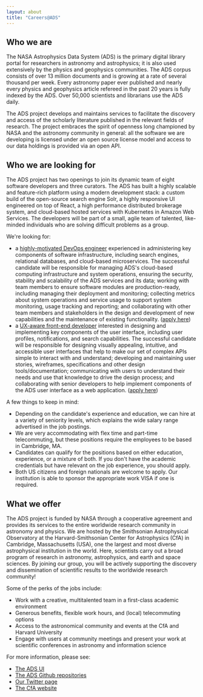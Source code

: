 ```yaml
---
layout: about
title: "Careers@ADS"
---
```


## Who we are

The NASA Astrophysics Data System (ADS) is the primary digital library portal for researchers in astronomy and astrophysics; it is also used extensively by the physics and geophysics communities. The ADS corpus consists of over 13 million documents and is growing at a rate of several thousand per week. Every astronomy paper ever published and nearly every physics and geophysics article refereed in the past 20 years is fully indexed by the ADS. Over 50,000 scientists and librarians use the ADS daily. 

The ADS project develops and maintains services to facilitate the discovery and access of the scholarly literature published in the relevant fields of research.  The project embraces the spirit of openness long championed by NASA and the astronomy community in general: all the software we are developing is licensed under an open source license model and access to our data holdings is provided via an open API.

## Who we are looking for 

The ADS project has two openings to join its dynamic team of eight software developers and three curators. The ADS has built a highly scalable and feature-rich platform using a modern development stack: a custom build of the open-source search engine Solr, a highly responsive UI engineered on top of React, a high performance distributed brokerage system, and cloud-based hosted services with Kubernetes in Amazon Web Services. The developers will be part of a small, agile team of talented, like-minded individuals who are solving difficult problems as a group.

We're looking for:

* a [highly-motivated DevOps engineer](https://www.cfa.harvard.edu/hr/postings/19-63.html) experienced in administering key components of software infrastructure, including search engines, relational databases, and cloud-based microservices. The successful candidate will be responsible for managing ADS's cloud-based computing infrastructure and system operations, ensuring the security, stability and scalability of the ADS services and its data; working with team members to ensure software modules are production-ready, including managing their deployment and monitoring; collecting metrics about system operations and service usage to support system monitoring, usage tracking and reporting; and collaborating with other team members and stakeholders in the design and development of new capabilities and the maintenance of existing functionality. ([apply here](https://www.usajobs.gov/GetJob/ViewDetails/539439100))
* a [UX-aware front-end developer](https://www.cfa.harvard.edu/hr/postings/19-69.html) interested in designing and implementing key components of the user interface, including user profiles, notifications, and search capabilities. The successful candidate will be responsible for designing visually appealing, intuitive, and accessible user interfaces that help to make our set of complex APIs simple to interact with and understand; developing and maintaining user stories, wireframes, specifications and other design tools/documentation; communicating with users to understand their needs and use that knowledge to drive the design process; and collaborating with senior developers to help implement components of the ADS user interface as a web application. ([apply here](http://www.usajobs.gov/GetJob/ViewDetails/540960000))

A few things to keep in mind:

* Depending on the candidate's experience and education, we can hire at a variety of seniority levels, which explains the wide salary range advertised in the job postings.
* We are very accommodating with flex time and part-time telecommuting, but these positions require the employees to be based in Cambridge, MA.
* Candidates can qualify for the positions based on either education, experience, or a mixture of both.  If you don't have the academic credentials but have relevant on the job experience, you should apply.
* Both US citizens and foreign nationals are welcome to apply.  Our institution is able to sponsor the appropriate work VISA if one is required. 

## What we offer

The ADS project is funded by NASA through a cooperative agreement and provides its services to the entire worldwide research community in astronomy and physics. We are hosted by the Smithsonian Astrophysical Observatory at the Harvard-Smithsonian Center for Astrophysics (CfA) in Cambridge, Massachusetts (USA), one the largest and most diverse astrophysical institution in the world. Here, scientists carry out a broad program of research in astronomy, astrophysics, and earth and space sciences. By joining our group, you will be actively supporting the discovery and dissemination of scientific results to the worldwide research community!

Some of the perks of the jobs include:

  * Work with a creative, multitalented team in a first-class academic environment
  * Generous benefits, flexible work hours, and (local) telecommuting options
  * Access to the astronomical community and events at the CfA and Harvard University
  * Engage with users at community meetings and present your work at scientific conferences in astronomy and information science

For more information, please see:

  * [The ADS UI](https://ui.adsabs.harvard.edu)
  * [The ADS Github repositories](https://github.com/adsabs)
  * [Our Twitter page](https://twitter.com/adsabs)
  * [The CfA website](https://www.cfa.harvard.edu/)


